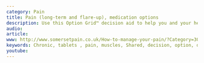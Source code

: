 ```yaml
---
category: Pain
title: Pain (long-term and flare-up), medication options
description: Use this Option Grid™ decision aid to help you and your healthcare professional decide which tablets you may like to take for longterm and flare-up pain of the muscles, ligaments, or soft tissue. This medication information applies to the United Kingdom only.
audio: 
article: 
www: http://www.somersetpain.co.uk/How-to-manage-your-pain/?Category=3028
keywords: Chronic, tablets , pain, muscles, Shared, decision, option, discussion, painkillers
youtube:
--- 
```

